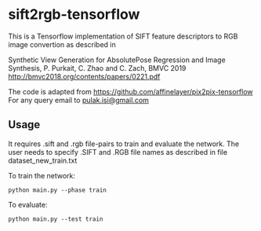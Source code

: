 # sift2rgb-tensorflow

This is a Tensorflow implementation of SIFT feature descriptors to RGB image convertion as described in 

Synthetic View Generation for AbsolutePose Regression and Image Synthesis, P. Purkait, C. Zhao and C. Zach, BMVC 2019
http://bmvc2018.org/contents/papers/0221.pdf

The code is adapted from https://github.com/affinelayer/pix2pix-tensorflow
For any query email to pulak.isi@gmail.com

## Usage 

It requires .sift and .rgb file-pairs to train and evaluate the network. The user needs to specify .SIFT and .RGB file names as described in file dataset_new_train.txt

To train the network:

    python main.py --phase train 

To evaluate:

    python main.py --test train 

